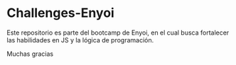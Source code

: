 # Challenges-Enyoi

Este repositorio es parte del bootcamp de Enyoi, en el cual busca fortalecer las habilidades en JS y la lógica de programación.

Muchas gracias
